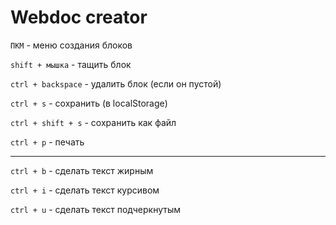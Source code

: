 # Webdoc creator

`ПКМ` - меню создания блоков

`shift + мышка` - тащить блок

`ctrl + backspace` - удалить блок (если он пустой)

`ctrl + s` - сохранить (в localStorage)

`ctrl + shift + s` - сохранить как файл

`ctrl + p` - печать
***
`ctrl + b` - сделать текст жирным

`ctrl + i` - сделать текст курсивом

`ctrl + u` - сделать текст подчеркнутым
